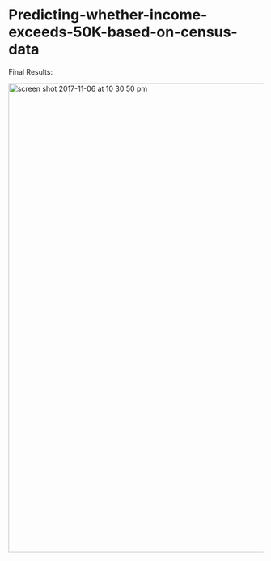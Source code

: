# Predicting-whether-income-exceeds-50K-based-on-census-data

Final Results:

<img width="926" alt="screen shot 2017-11-06 at 10 30 50 pm" src="https://user-images.githubusercontent.com/24614382/32475941-6e954ac2-c342-11e7-8aa2-3ddd23f99ddb.png">
